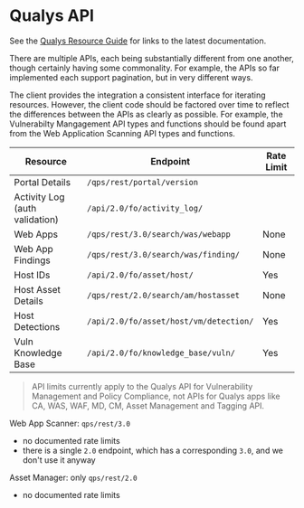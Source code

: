 # Qualys API

See the [Qualys Resource Guide][1] for links to the latest documentation.

There are multiple APIs, each being substantially different from one another,
though certainly having some commonality. For example, the APIs so far
implemented each support pagination, but in very different ways.

The client provides the integration a consistent interface for iterating
resources. However, the client code should be factored over time to reflect the
differences between the APIs as clearly as possible. For example, the
Vulnerabilty Mangagement API types and functions should be found apart from the
Web Application Scanning API types and functions.

| Resource                       | Endpoint                               | Rate Limit |
| ------------------------------ | -------------------------------------- | ---------- |
| Portal Details                 | `/qps/rest/portal/version`             |            |
| Activity Log (auth validation) | `/api/2.0/fo/activity_log/`            |            |
| Web Apps                       | `/qps/rest/3.0/search/was/webapp`      | None       |
| Web App Findings               | `/qps/rest/3.0/search/was/finding/`    | None       |
| Host IDs                       | `/api/2.0/fo/asset/host/`              | Yes        |
| Host Asset Details             | `/qps/rest/2.0/search/am/hostasset`    | None       |
| Host Detections                | `/api/2.0/fo/asset/host/vm/detection/` | Yes        |
| Vuln Knowledge Base            | `/api/2.0/fo/knowledge_base/vuln/`     | Yes        |

> API limits currently apply to the Qualys API for Vulnerability Management and
> Policy Compliance, not APIs for Qualys apps like CA, WAS, WAF, MD, CM, Asset
> Management and Tagging API.

Web App Scanner: `qps/rest/3.0`

- no documented rate limits
- there is a single `2.0` endpoint, which has a corresponding `3.0`, and we
  don't use it anyway

Asset Manager: only `qps/rest/2.0`

- no documented rate limits

[1]:
  https://qualysguard.qualys.com/qwebhelp/fo_portal/getting_started/resources.htm
